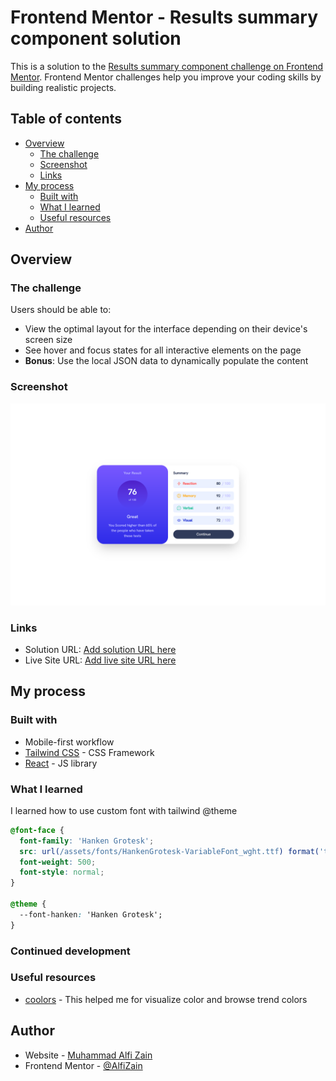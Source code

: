 # Frontend Mentor - Results summary component solution

This is a solution to the [Results summary component challenge on Frontend Mentor](https://www.frontendmentor.io/challenges/results-summary-component-CE_K6s0maV). Frontend Mentor challenges help you improve your coding skills by building realistic projects.

## Table of contents

- [Overview](#overview)
  - [The challenge](#the-challenge)
  - [Screenshot](#screenshot)
  - [Links](#links)
- [My process](#my-process)
  - [Built with](#built-with)
  - [What I learned](#what-i-learned)
  - [Useful resources](#useful-resources)
- [Author](#author)

## Overview

### The challenge

Users should be able to:

- View the optimal layout for the interface depending on their device's screen size
- See hover and focus states for all interactive elements on the page
- **Bonus**: Use the local JSON data to dynamically populate the content

### Screenshot

![](public/screenshot/Screenshot.png)

### Links

- Solution URL: [Add solution URL here](https://www.frontendmentor.io/solutions/result-summary-component-with-react-SBjI29Ejo4)
- Live Site URL: [Add live site URL here](https://results-summary-component-alfi.vercel.app/)

## My process

### Built with

- Mobile-first workflow
- [Tailwind CSS](https://tailwindcss.com) - CSS Framework
- [React](https://reactjs.org/) - JS library

### What I learned

I learned how to use custom font with tailwind @theme

```css
@font-face {
  font-family: 'Hanken Grotesk';
  src: url(/assets/fonts/HankenGrotesk-VariableFont_wght.ttf) format('truetype');
  font-weight: 500;
  font-style: normal;
}

@theme {
  --font-hanken: 'Hanken Grotesk';
}
```

### Continued development

### Useful resources

- [coolors](https://coolors.co/) - This helped me for visualize color and browse trend colors

## Author

- Website - [Muhammad Alfi Zain](https://muhammad-alfi-zain.vercel.app/)
- Frontend Mentor - [@AlfiZain](https://www.frontendmentor.io/profile/AlfiZain)
